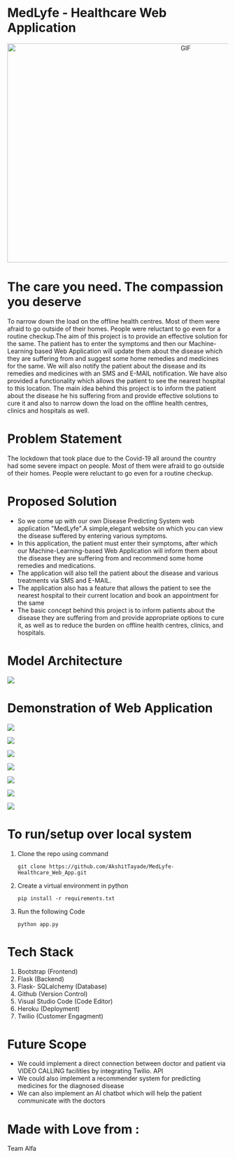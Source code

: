 # MedLyfe - Healthcare Web Application

<p align='center'>
     <img alt="GIF" src="https://github.com/AkshitTayade/Healthcare-ML-Web-App/blob/main/static/css/demo_website.gif" width="800" height="500" />
</p>

# The care you need. The compassion you deserve
To narrow down the load on the offline health centres. Most of them were afraid to go outside of their homes. People were reluctant to go even for a routine checkup.The aim of this project is to provide an effective solution for the same. The patient has to enter the symptoms and then our Machine-Learning based Web Application will update them about the disease which they are suffering from and suggest some home remedies and medicines for the same. We will also notify the patient about the disease and its remedies and medicines with an SMS and E-MAIL notification. We have also provided a functionality which allows the patient to see the nearest hospital to this location. The main idea behind this project is to inform the patient about the disease he his suffering from and provide effective solutions to cure it and also to narrow down the load on the offline health centres, clinics and hospitals as well.

# Problem Statement
The lockdown that took place due to the Covid-19 all around the country had some severe impact on people. Most of them were afraid to go outside of their homes. People were reluctant to go even for a routine checkup.

# Proposed Solution
* So we come up with our own Disease Predicting System web application "MedLyfe".A simple,elegant website on which you can view the disease suffered by entering various symptoms.
* In this application, the patient must enter their symptoms, after which our Machine-Learning-based Web Application will inform them about the disease they are suffering from and recommend some home remedies and medications. 
* The application will also tell the patient about the disease and various treatments via SMS and E-MAIL.
* The application also has a feature that allows the patient to see the nearest hospital to their current location and book an appointment for the same
* The basic concept behind this project is to inform patients about the disease they are suffering from and provide appropriate options to cure it, as well as to reduce the burden on offline health centres, clinics, and hospitals.

# Model Architecture

<p align='justify'>
   <img src='https://github.com/AkshitTayade/MedLyfe-Healthcare_Web_App/blob/main/static/readme/Picture%201.png'>
</p>


# Demonstration of Web Application

<p align='justify'>
   <img src='https://github.com/AkshitTayade/MedLyfe-Healthcare_Web_App/blob/main/static/readme/Picture%202.png'>
</p>


<p align='justify'>
   <img src='https://github.com/AkshitTayade/MedLyfe-Healthcare_Web_App/blob/main/static/readme/Picture%203.png'>
</p>

<p align='justify'>
   <img src='https://github.com/AkshitTayade/MedLyfe-Healthcare_Web_App/blob/main/static/readme/Picture%204.png'>
</p>

<p align='justify'>
   <img src='https://github.com/AkshitTayade/MedLyfe-Healthcare_Web_App/blob/main/static/readme/Picture%205.png'>
</p>

<p align='justify'>
   <img src='https://github.com/AkshitTayade/MedLyfe-Healthcare_Web_App/blob/main/static/readme/Picture%206.png'>
</p>

<p align='justify'>
   <img src='https://github.com/AkshitTayade/MedLyfe-Healthcare_Web_App/blob/main/static/readme/Picture%207.png'>
</p>

<p align='justify'>
   <img src='https://github.com/AkshitTayade/MedLyfe-Healthcare_Web_App/blob/main/static/readme/Picture%208.png'>
</p>

# To run/setup over local system
1. Clone the repo using command 

   ```
   git clone https://github.com/AkshitTayade/MedLyfe-Healthcare_Web_App.git
   ```
   
2. Create a virtual environment in python

    ```
   pip install -r requirements.txt
   ```
   
3. Run the following Code 

    ```
   python app.py
   ```
   

# Tech Stack
1. Bootstrap (Frontend)
2. Flask (Backend)
3. Flask- SQLalchemy (Database)
4. Github (Version Control)
5. Visual Studio Code (Code Editor)
6. Heroku (Deployment)
7. Twilio (Customer Engagment)


# Future Scope 
* We could implement a direct connection between doctor and patient via VIDEO CALLING facilities by integrating Twilio. API
* We could also implement a recommender system for predicting medicines for the diagnosed disease
* We can also implement an AI chatbot which will help the patient communicate with the doctors

# Made with Love from :
Team Alfa 
